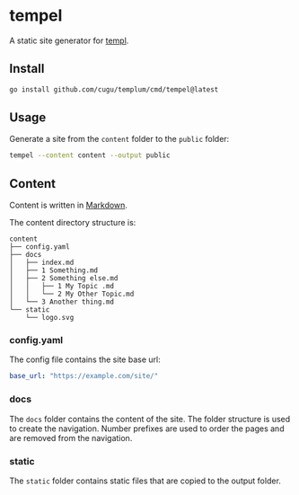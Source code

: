 # tempel

A static site generator for [templ](https://github.com/a-h/templ).

## Install

```bash
go install github.com/cugu/templum/cmd/tempel@latest
```

## Usage

Generate a site from the `content` folder to the `public` folder:

```bash
tempel --content content --output public
``` 

## Content

Content is written in [Markdown](https://www.markdownguide.org/cheat-sheet/). 

The content directory structure is:

```
content
├── config.yaml
├── docs
│   ├── index.md
│   ├── 1 Something.md
│   ├── 2 Something else.md
│   │   ├── 1 My Topic .md
│   │   └── 2 My Other Topic.md
│   └── 3 Another thing.md
└── static
    └── logo.svg
```

### config.yaml

The config file contains the site base url:

```yaml
base_url: "https://example.com/site/"
```

### docs

The `docs` folder contains the content of the site. 
The folder structure is used to create the navigation.
Number prefixes are used to order the pages and are removed from the navigation.

### static

The `static` folder contains static files that are copied to the output folder.

